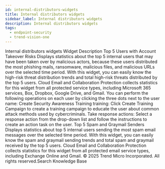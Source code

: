 ```yaml
---
id: internal-distributors-widgets
title: Internal distributors widgets
sidebar_label: Internal distributors widgets
description: Internal distributors widgets
tags:
  - endpoint-security
  - trend-vision-one
---
```


 Internal distributors widgets Widget Description Top 5 Users with Account Takeover Risks Displays statistics about the top 5 internal users that may have been taken over by malicious actors, because these users distributed the most phishing mails, ransomware, malicious files, and malicious URLs over the selected time period. With this widget, you can easily know the high-risk threat distribution trends and total high-risk threats distributed by the top 5 users. Cloud Email and Collaboration Protection collects statistics for this widget from all protected service types, including Microsoft 365 services, Box, Dropbox, Google Drive, and Gmail. You can perform the following operations on each user by clicking the three dots next to the user name: Create Security Awareness Training training: Click Create Training Campaign to create a training campaign to educate the user about common attack methods used by cybercriminals. Take response actions: Select a response action from the drop-down list and follow the instructions to create an action task on the user. Top 5 Spam and Graymail Senders Displays statistics about top 5 internal users sending the most spam email messages over the selected time period. With this widget, you can easily know the spam and graymail sending trends and total spam and graymail received by the top 5 users. Cloud Email and Collaboration Protection collects statistics for this widget from all protected email service types, including Exchange Online and Gmail. © 2025 Trend Micro Incorporated. All rights reserved.Search Knowledge Base
